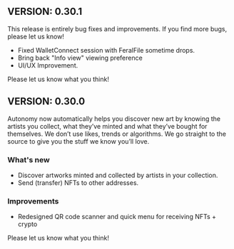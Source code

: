 ## VERSION: 0.30.1

This release is entirely bug fixes and improvements. If you find more bugs, please let us know!

- Fixed WalletConnect session with FeralFile sometime drops.
- Bring back "Info view" viewing preference
- UI/UX Improvement.

Please let us know what you think!


## VERSION: 0.30.0

Autonomy now automatically helps you discover new art by knowing the artists you collect, what they’ve minted and what they’ve bought for themselves. We don’t use likes, trends or algorithms. We go straight to the source to give you the stuff we know you’ll love.

### What's new
- Discover artworks minted and collected by artists in your collection.
- Send (transfer) NFTs to other addresses.

### Improvements
- Redesigned QR code scanner and quick menu for receiving NFTs + crypto

Please let us know what you think!
